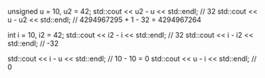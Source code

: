   unsigned u = 10, u2 = 42;
  std::cout << u2 - u  << std::endl;  // 32
  std::cout << u  - u2 << std::endl;  // 4294967295 + 1 - 32 = 4294967264

  int i = 10, i2 = 42;
  std::cout << i2 - i  << std::endl;  // 32
  std::cout << i  - i2 << std::endl;  // -32

  std::cout << i - u << std::endl;    // 10 - 10 = 0
  std::cout << u - i << std::endl;    // 0
